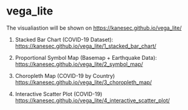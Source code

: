 # vega_lite

The visualiastion will be shown on 
https://kanesec.github.io/vega_lite/

1. Stacked Bar Chart (COVID-19 Dataset): 
https://kanesec.github.io/vega_lite/1_stacked_bar_chart/

2. Proportional Symbol Map (Basemap + Earthquake Data):
https://kanesec.github.io/vega_lite/2_symbol_map/

3. Choropleth Map (COVID-19 by Country)
https://kanesec.github.io/vega_lite/3_choropleth_map/

4. Interactive Scatter Plot (COVID-19)
https://kanesec.github.io/vega_lite/4_interactive_scatter_plot/
